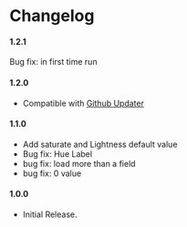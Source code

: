# Changelog

#### 1.2.1
Bug fix: in first time run 

#### 1.2.0
* Compatible with [Github Updater](https://github.com/afragen/github-updater)

#### 1.1.0
* Add saturate and Lightness default value
* Bug fix: Hue Label
* bug fix: load more than a field
* bug fix: 0 value

#### 1.0.0
* Initial Release.